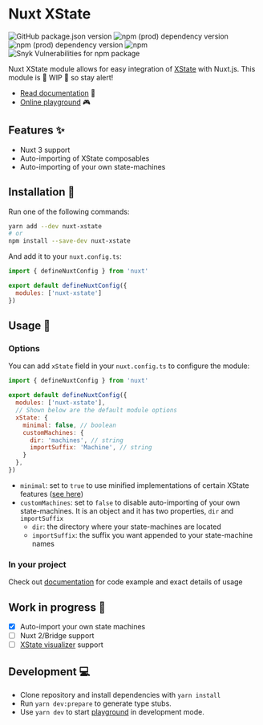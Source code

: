 # Nuxt XState

![GitHub package.json version](https://img.shields.io/github/package-json/v/Lexpeartha/nuxt-xstate?style=flat-square) ![npm (prod) dependency version](https://img.shields.io/npm/dependency-version/nuxt-xstate/@nuxt/kit?style=flat-square) ![npm (prod) dependency version](https://img.shields.io/npm/dependency-version/nuxt-xstate/xstate?style=flat-square) ![npm](https://img.shields.io/npm/dm/nuxt-xstate?label=npm%20downloads&style=flat-square) ![Snyk Vulnerabilities for npm package](https://img.shields.io/snyk/vulnerabilities/npm/nuxt-xstate?style=flat-square)

Nuxt XState module allows for easy integration of [XState](https://xstate.js.org/) with Nuxt.js. This module is  🚧 WIP 🚧 so stay alert!

- [Read documentation](https://nuxt-xstate.lexpeartha.com/) :book:
- [Online playground](https://stackblitz.com/edit/nuxt-xstate-playground?file=app.vue) :video_game:

## Features :sparkles:

- Nuxt 3 support
- Auto-importing of XState composables
- Auto-importing of your own state-machines

## Installation :floppy_disk:

Run one of the following commands:

```bash
yarn add --dev nuxt-xstate
# or
npm install --save-dev nuxt-xstate
```

And add it to your `nuxt.config.ts`:

```js
import { defineNuxtConfig } from 'nuxt'

export default defineNuxtConfig({
  modules: ['nuxt-xstate']
})
```

## Usage :toolbox:

### Options

You can add `xState` field in your `nuxt.config.ts` to configure the module:

```js
import { defineNuxtConfig } from 'nuxt'

export default defineNuxtConfig({
  modules: ['nuxt-xstate'],
  // Shown below are the default module options
  xState: {
    minimal: false, // boolean
    customMachines: {
      dir: 'machines', // string
      importSuffix: 'Machine', // string
    }
  },
})
```

- `minimal`: set to `true` to use minified implementations of certain XState features ([see here](https://xstate.js.org/docs/packages/xstate-fsm/#features))
- `customMachines`: set to `false` to disable auto-importing of your own state-machines. It is an object and it has two properties, `dir` and `importSuffix`
  - `dir`: the directory where your state-machines are located
  - `importSuffix`: the suffix you want appended to your state-machine names

### In your project

Check out [documentation](https://nuxt-xstate.lexpeartha.com/getting-started.html#usage) for code example and exact details of usage

## Work in progress :construction:

- [x] Auto-import your own state machines
- [ ] Nuxt 2/Bridge support
- [ ] [XState visualizer](https://xstate.js.org/viz/) support

## Development :computer:

- Clone repository and install dependencies with `yarn install`
- Run `yarn dev:prepare` to generate type stubs.
- Use `yarn dev` to start [playground](./playground) in development mode.
